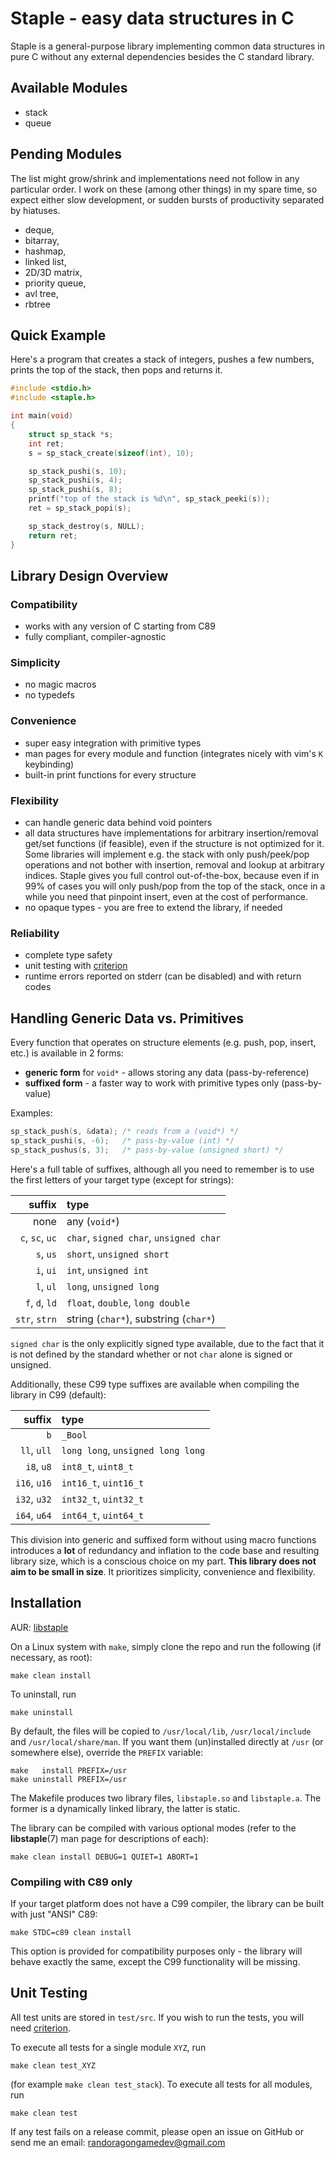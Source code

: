 # Staple - easy data structures in C

Staple is a general-purpose library implementing common data structures in pure
C without any external dependencies besides the C standard library.

## Available Modules

- stack
- queue

## Pending Modules

The list might grow/shrink and implementations need not follow in any particular
order. I work on these (among other things) in my spare time, so expect either
slow development, or sudden bursts of productivity separated by hiatuses.

- deque,
- bitarray,
- hashmap,
- linked list,
- 2D/3D matrix,
- priority queue,
- avl tree,
- rbtree

## Quick Example

Here's a program that creates a stack of integers, pushes a few numbers, prints
the top of the stack, then pops and returns it.

```c
#include <stdio.h>
#include <staple.h>

int main(void)
{
	struct sp_stack *s;
	int ret;
	s = sp_stack_create(sizeof(int), 10);

	sp_stack_pushi(s, 10);
	sp_stack_pushi(s, 4);
	sp_stack_pushi(s, 8);
	printf("top of the stack is %d\n", sp_stack_peeki(s));
	ret = sp_stack_popi(s);

	sp_stack_destroy(s, NULL);
	return ret;
}
```

## Library Design Overview

### Compatibility

- works with any version of C starting from C89
- fully compliant, compiler-agnostic

### Simplicity

- no magic macros
- no typedefs

### Convenience

- super easy integration with primitive types
- man pages for every module and function (integrates nicely with vim's `K`
  keybinding)
- built-in print functions for every structure

### Flexibility

- can handle generic data behind void pointers
- all data structures have implementations for arbitrary insertion/removal
  get/set functions (if feasible), even if the structure is not optimized for
  it. Some libraries will implement e.g. the stack with only push/peek/pop
  operations and not bother with insertion, removal and lookup at arbitrary
  indices. Staple gives you full control out-of-the-box, because even if in
  99% of cases you will only push/pop from the top of the stack, once in a while
  you need that pinpoint insert, even at the cost of performance.
- no opaque types - you are free to extend the library, if needed

### Reliability

- complete type safety
- unit testing with [criterion](https://github.com/Snaipe/Criterion)
- runtime errors reported on stderr (can be disabled) and with return codes

## Handling Generic Data vs. Primitives

Every function that operates on structure elements (e.g. push, pop, insert,
etc.) is available in 2 forms:

- **generic form** for `void*` - allows storing any data (pass-by-reference)
- **suffixed form** - a faster way to work with primitive types only
  (pass-by-value)

Examples:

```c
sp_stack_push(s, &data); /* reads from a (void*) */
sp_stack_pushi(s, -6);   /* pass-by-value (int) */
sp_stack_pushus(s, 3);   /* pass-by-value (unsigned short) */
```

Here's a full table of suffixes, although all you need to remember is to use the
first letters of your target type (except for strings):

suffix | type
---: | :---
none | any (`void*`)
`c`, `sc`, `uc` | `char`, `signed char`, `unsigned char`
`s`, `us` | `short`, `unsigned short`
`i`, `ui` | `int`, `unsigned int`
`l`, `ul` | `long`, `unsigned long`
`f`, `d`, `ld` | `float`, `double`, `long double`
`str`, `strn` | string (`char*`), substring (`char*`)

`signed char` is the only explicitly signed type available, due to the fact that
it is not defined by the standard whether or not `char` alone is signed or
unsigned.

Additionally, these C99 type suffixes are available when compiling the library
in C99 (default):

suffix | type
---: | :---
`b` | `_Bool`
`ll`, `ull` | `long long`, `unsigned long long`
`i8`, `u8` | `int8_t`, `uint8_t`
`i16`, `u16` | `int16_t`, `uint16_t`
`i32`, `u32` | `int32_t`, `uint32_t`
`i64`, `u64` | `int64_t`, `uint64_t`

This division into generic and suffixed form without using macro functions
introduces a **lot** of redundancy and inflation to the code base and resulting
library size, which is a conscious choice on my part. **This library does not aim
to be small in size**. It prioritizes simplicity, convenience and flexibility.

## Installation

AUR: [libstaple](https://aur.archlinux.org/packages/libstaple/)

On a Linux system with `make`, simply clone the repo and run the following (if
necessary, as root):

	make clean install

To uninstall, run

	make uninstall

By default, the files will be copied to `/usr/local/lib`, `/usr/local/include`
and `/usr/local/share/man`. If you want them (un)installed directly at
`/usr` (or somewhere else),
override the `PREFIX` variable:

	make   install PREFIX=/usr
	make uninstall PREFIX=/usr

The Makefile produces two library files, `libstaple.so` and `libstaple.a`. The former
is a dynamically linked library, the latter is static.

The library can be compiled with various optional modes (refer to the
**libstaple**(7) man page for descriptions of each):

	make clean install DEBUG=1 QUIET=1 ABORT=1

### Compiling with C89 only

If your target platform does not have a C99 compiler, the library can be built
with just "ANSI" C89:

	make STDC=c89 clean install

This option is provided for compatibility purposes only - the library will
behave exactly the same, except the C99 functionality will be missing.

## Unit Testing

All test units are stored in `test/src`. If you wish to run the tests, you will
need [criterion](https://github.com/Snaipe/Criterion).

To execute all tests for a single module `XYZ`, run

	make clean test_XYZ

(for example `make clean test_stack`). To execute all tests for all
modules, run

	make clean test

If any test fails on a release commit, please open an issue on GitHub or send me
an email: <randoragongamedev@gmail.com>
